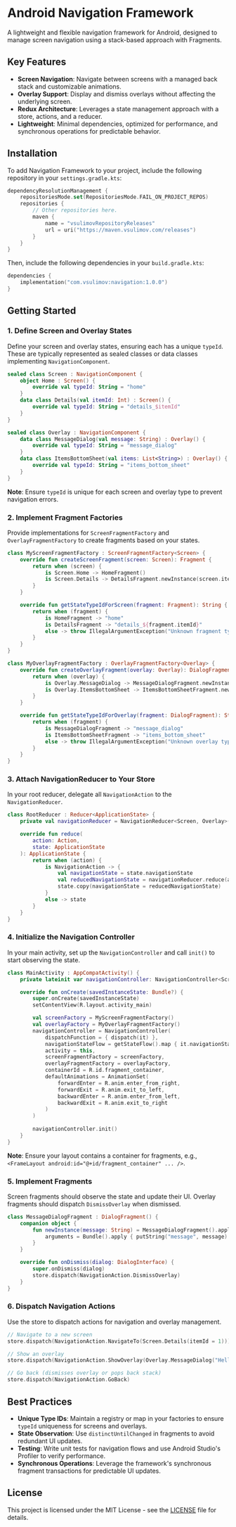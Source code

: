 # Android Navigation Framework

A lightweight and flexible navigation framework for Android, designed to manage screen navigation using a stack-based approach with Fragments.

## Key Features

- **Screen Navigation**: Navigate between screens with a managed back stack and customizable animations.
- **Overlay Support**: Display and dismiss overlays without affecting the underlying screen.
- **Redux Architecture**: Leverages a state management approach with a store, actions, and a reducer.
- **Lightweight**: Minimal dependencies, optimized for performance, and synchronous operations for predictable behavior.

## Installation

To add Navigation Framework to your project, include the following repository in your `settings.gradle.kts`:

```kotlin
dependencyResolutionManagement {
    repositoriesMode.set(RepositoriesMode.FAIL_ON_PROJECT_REPOS)
    repositories {
        // Other repositories here.
        maven {
            name = "vsulimovRepositoryReleases"
            url = uri("https://maven.vsulimov.com/releases")
        }
    }
}
```

Then, include the following dependencies in your `build.gradle.kts`:

```kotlin
dependencies {
    implementation("com.vsulimov:navigation:1.0.0")
}
```

## Getting Started

### 1. Define Screen and Overlay States

Define your screen and overlay states, ensuring each has a unique `typeId`. These are typically represented as sealed classes or data classes implementing `NavigationComponent`.

```kotlin
sealed class Screen : NavigationComponent {
    object Home : Screen() {
        override val typeId: String = "home"
    }
    data class Details(val itemId: Int) : Screen() {
        override val typeId: String = "details_$itemId"
    }
}

sealed class Overlay : NavigationComponent {
    data class MessageDialog(val message: String) : Overlay() {
        override val typeId: String = "message_dialog"
    }
    data class ItemsBottomSheet(val items: List<String>) : Overlay() {
        override val typeId: String = "items_bottom_sheet"
    }
}
```

**Note**: Ensure `typeId` is unique for each screen and overlay type to prevent navigation errors.

### 2. Implement Fragment Factories

Provide implementations for `ScreenFragmentFactory` and `OverlayFragmentFactory` to create fragments based on your states.

```kotlin
class MyScreenFragmentFactory : ScreenFragmentFactory<Screen> {
    override fun createScreenFragment(screen: Screen): Fragment {
        return when (screen) {
            is Screen.Home -> HomeFragment()
            is Screen.Details -> DetailsFragment.newInstance(screen.itemId)
        }
    }

    override fun getStateTypeIdForScreen(fragment: Fragment): String {
        return when (fragment) {
            is HomeFragment -> "home"
            is DetailsFragment -> "details_${fragment.itemId}"
            else -> throw IllegalArgumentException("Unknown fragment type")
        }
    }
}

class MyOverlayFragmentFactory : OverlayFragmentFactory<Overlay> {
    override fun createOverlayFragment(overlay: Overlay): DialogFragment {
        return when (overlay) {
            is Overlay.MessageDialog -> MessageDialogFragment.newInstance(overlay.message)
            is Overlay.ItemsBottomSheet -> ItemsBottomSheetFragment.newInstance(overlay.items)
        }
    }

    override fun getStateTypeIdForOverlay(fragment: DialogFragment): String {
        return when (fragment) {
            is MessageDialogFragment -> "message_dialog"
            is ItemsBottomSheetFragment -> "items_bottom_sheet"
            else -> throw IllegalArgumentException("Unknown overlay type")
        }
    }
}
```

### 3. Attach NavigationReducer to Your Store

In your root reducer, delegate all `NavigationAction` to the `NavigationReducer`.

```kotlin
class RootReducer : Reducer<ApplicationState> {
    private val navigationReducer = NavigationReducer<Screen, Overlay>()

    override fun reduce(
        action: Action,
        state: ApplicationState
    ): ApplicationState {
        return when (action) {
            is NavigationAction -> {
                val navigationState = state.navigationState
                val reducedNavigationState = navigationReducer.reduce(action, navigationState)
                state.copy(navigationState = reducedNavigationState)
            }
            else -> state
        }
    }
}
```

### 4. Initialize the Navigation Controller

In your main activity, set up the `NavigationController` and call `init()` to start observing the state.

```kotlin
class MainActivity : AppCompatActivity() {
    private lateinit var navigationController: NavigationController<Screen, Overlay>

    override fun onCreate(savedInstanceState: Bundle?) {
        super.onCreate(savedInstanceState)
        setContentView(R.layout.activity_main)

        val screenFactory = MyScreenFragmentFactory()
        val overlayFactory = MyOverlayFragmentFactory()
        navigationController = NavigationController(
            dispatchFunction = { dispatch(it) },
            navigationStateFlow = getStateFlow().map { it.navigationState },
            activity = this,
            screenFragmentFactory = screenFactory,
            overlayFragmentFactory = overlayFactory,
            containerId = R.id.fragment_container,
            defaultAnimations = AnimationSet(
                forwardEnter = R.anim.enter_from_right,
                forwardExit = R.anim.exit_to_left,
                backwardEnter = R.anim.enter_from_left,
                backwardExit = R.anim.exit_to_right
            )
        )
        
        navigationController.init()
    }
}
```

**Note**: Ensure your layout contains a container for fragments, e.g., `<FrameLayout android:id="@+id/fragment_container" ... />`.

### 5. Implement Fragments

Screen fragments should observe the state and update their UI. Overlay fragments should dispatch `DismissOverlay` when dismissed.

```kotlin
class MessageDialogFragment : DialogFragment() {
    companion object {
        fun newInstance(message: String) = MessageDialogFragment().apply {
            arguments = Bundle().apply { putString("message", message) }
        }
    }

    override fun onDismiss(dialog: DialogInterface) {
        super.onDismiss(dialog)
        store.dispatch(NavigationAction.DismissOverlay)
    }
}
```

### 6. Dispatch Navigation Actions

Use the store to dispatch actions for navigation and overlay management.

```kotlin
// Navigate to a new screen
store.dispatch(NavigationAction.NavigateTo(Screen.Details(itemId = 1)))

// Show an overlay
store.dispatch(NavigationAction.ShowOverlay(Overlay.MessageDialog("Hello")))

// Go back (dismisses overlay or pops back stack)
store.dispatch(NavigationAction.GoBack)
```

## Best Practices

- **Unique Type IDs**: Maintain a registry or map in your factories to ensure `typeId` uniqueness for screens and overlays.
- **State Observation**: Use `distinctUntilChanged` in fragments to avoid redundant UI updates.
- **Testing**: Write unit tests for navigation flows and use Android Studio's Profiler to verify performance.
- **Synchronous Operations**: Leverage the framework's synchronous fragment transactions for predictable UI updates.

## License

This project is licensed under the MIT License - see the [LICENSE](LICENSE) file for details.
